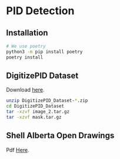 # PID Detection

## Installation

```bash
# We use poetry
python3 -m pip install poetry
poetry install
```

## DigitizePID Dataset

Download [here](https://drive.google.com/drive/u/0/folders/1gMm_YKBZtXB3qUKUpI-LF1HE_MgzwfeR).

```bash
unzip DigitizePID_Dataset-*.zip
cd DigitizePID_Dataset
tar -xzvf image_2.tar.gz
tar -xzvf mask.tar.gz
```

## Shell Alberta Open Drawings

Pdf [Here](https://open.alberta.ca/dataset/46ddba1a-7b86-4d7c-b8b6-8fe33a60fada/resource/a82b9bc3-37a9-4447-8d2f-f5b55a5c3353/download/facilitydrawings.pdf).